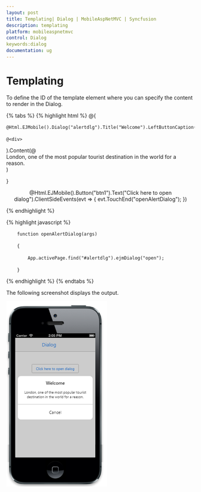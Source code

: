 ```yaml
---
layout: post
title: Templating| Dialog | MobileAspNetMVC | Syncfusion
description: templating                                  
platform: mobileaspnetmvc
control: Dialog
keywords:dialog
documentation: ug
---
```


# Templating                                  

To define the ID of the template element where you can specify the content to render in the Dialog.

{% tabs %}
{% highlight html %}
@{

    @Html.EJMobile().Dialog("alertdlg").Title("Welcome").LeftButtonCaption("Cancel").TemplateId("temp").Content(

    @<div>

  </div>).Content(@<div id="temp">London, one of the most popular tourist destination in the world for a reason.</div>)

}



<div style="text-align: center">

@Html.EJMobile().Button("btn1").Text("Click here to open dialog").ClientSideEvents(evt => { evt.TouchEnd("openAlertDialog"); })

</div>
{% endhighlight %}

{% highlight javascript %}



        function openAlertDialog(args)

        {

            App.activePage.find("#alertdlg").ejmDialog("open");

        }
{% endhighlight %}
{% endtabs %}

The following screenshot displays the output.

![](Templating_images/Templating_img1.png)


